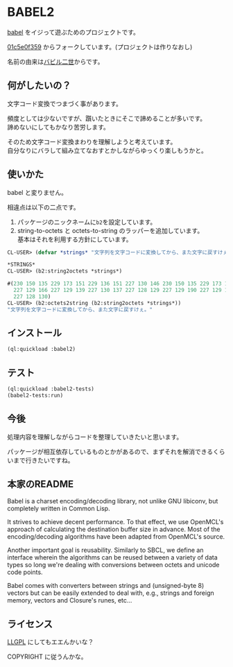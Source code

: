 # BABEL2

[babel](https://github.com/cl-babel/babel) をイジって遊ぶためのプロジェクトです。

[01c5e0f359](https://github.com/snmsts/babel/tree/01c5e0f359d70d38147325de92b4c2c4361c66c0) からフォークしています。(プロジェクトは作りなおし)

名前の由来は[バビル二世](https://www.google.co.jp/url?sa=t&rct=j&q=&esrc=s&source=web&cd=1&cad=rja&uact=8&ved=0ahUKEwjz9PDP4a7QAhVEWrwKHQUIA7kQFggdMAA&url=https%3A%2F%2Fja.wikipedia.org%2Fwiki%2F%25E3%2583%2590%25E3%2583%2593%25E3%2583%25AB2%25E4%25B8%2596&usg=AFQjCNFGVoi9iQmDkEiKTQVaYgCP_JKFbg&sig2=hUFKplh2gRnyn5d7x8Y8Fg)からです。

## 何がしたいの？
文字コード変換でつまづく事があります。

頻度としては少ないですが、躓いたときにそこで諦めることが多いです。  
諦めないにしてもかなり苦労します。

そのため文字コード変換まわりを理解しようと考えています。  
自分なりにバラして組み立てなおすとかしながらゆっくり楽しもうかと。

## 使いかた
babel と変りません。

相違点は以下の二点です。

1. パッケージのニックネームに`b2`を設定しています。
1. string-to-octets と octets-to-string のラッパーを追加しています。<br>基本はそれを利用する方針にしています。

```cl
CL-USER> (defvar *strings* "文字列を文字コードに変換してから、また文字に戻すけぇ。")

*STRINGS*
CL-USER> (b2:string2octets *strings*)

#(230 150 135 229 173 151 229 136 151 227 130 146 230 150 135 229 173 151 227 130 179 227 131 188 227 131 137 227 129 171 229 164 137 230 143 155 227 129 151
  227 129 166 227 129 139 227 130 137 227 128 129 227 129 190 227 129 159 230 150 135 229 173 151 227 129 171 230 136 187 227 129 153 227 129 145 227 129 135
  227 128 130)
CL-USER> (b2:octets2string (b2:string2octets *strings*))
"文字列を文字コードに変換してから、また文字に戻すけぇ。"
```

## インストール

```cl
(ql:quickload :babel2)
```

## テスト

```cl
(ql:quickload :babel2-tests)
(babel2-tests:run)
```

## 今後

処理内容を理解しながらコードを整理していきたいと思います。

パッケージが相互依存しているものとかがあるので、まずそれを解消できるくらいまで行きたいですね。

## 本家のREADME

Babel is a charset encoding/decoding library, not unlike GNU libiconv, but completely written in Common Lisp.

It strives to achieve decent performance.
To that effect, we use OpenMCL's approach of calculating the destination buffer size in advance.
Most of the encoding/decoding algorithms have been adapted from OpenMCL's source.

Another important goal is reusability.
Similarly to SBCL, we define an interface wherein the algorithms can be reused between a variety of data types so long we're dealing with conversions between octets and unicode code points.

Babel comes with converters between strings and (unsigned-byte 8) vectors but can be easily extended to deal with, e.g., strings and foreign memory, vectors and Closure's runes, etc...

## ライセンス

[LLGPL](http://www.cliki.net/llgpl) にしてもエエんかいな？

COPYRIGHT に従うんかな。
